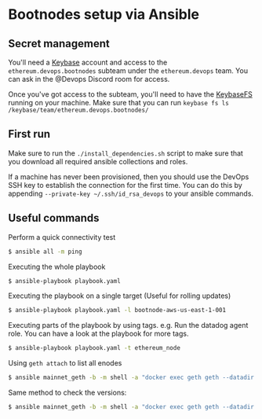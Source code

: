 # Bootnodes setup via Ansible


## Secret management

You'll need a [Keybase](https://keybase.io/) account and access to the `ethereum.devops.bootnodes` subteam under the `ethereum.devops` team. You can ask in the @Devops Discord room for access.

Once you've got access to the subteam, you'll need to have the [KeybaseFS](https://keybase.io/docs/kbfs) running on your machine.
Make sure that you can run `keybase fs ls /keybase/team/ethereum.devops.bootnodes/`


## First run

Make sure to run the `./install_dependencies.sh` script to make sure that you download all required ansible collections and roles.

If a machine has never been provisioned, then you should use the DevOps SSH key to establish the connection for the first time.
You can do this by appending `--private-key ~/.ssh/id_rsa_devops` to your ansible commands.

## Useful commands

Perform a quick connectivity test

```bash
$ ansible all -m ping
```

Executing the whole playbook

```bash
$ ansible-playbook playbook.yaml
```

Executing the playbook on a single target (Useful for rolling updates)

```bash
$ ansible-playbook playbook.yaml -l bootnode-aws-us-east-1-001
```

Executing parts of the playbook by using tags. e.g. Run the datadog agent role.
You can have a look at the playbook for more tags.

```bash
$ ansible-playbook playbook.yaml -t ethereum_node
```

Using `geth attach` to list all enodes

```bash
$ ansible mainnet_geth -b -m shell -a "docker exec geth geth --datadir /data attach --exec admin.nodeInfo | grep enode"
```

Same method to check the versions:
```bash
$ ansible mainnet_geth -b -m shell -a "docker exec geth geth --datadir /data attach --exec web3.version.node"
```
